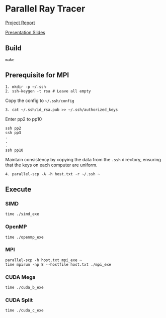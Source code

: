 # Parallel Ray Tracer

[Project Report](report.pdf)

[Presentation Slides](slides.pdf)

## Build
```shell
make
```

## Prerequisite for MPI
```shell
1. mkdir -p ~/.ssh
2. ssh-keygen -t rsa # Leave all empty
```

Copy the config to `~/.ssh/config`
```Shell
3. cat ~/.ssh/id_rsa.pub >> ~/.ssh/authorized_keys
```

Enter pp2 to pp10
```Shell
ssh pp2
ssh pp3
.
.
.
ssh pp10
```

Maintain consistency by copying the data from the `.ssh` directory, ensuring that the keys on each computer are uniform.
```shell
4. parallel-scp -A -h host.txt -r ~/.ssh ~
```


## Execute

### SIMD
```shell
time ./simd_exe
```

### OpenMP
```shell
time ./openmp_exe
```

### MPI
```shell
parallel-scp -h host.txt mpi_exe ~
time mpirun -np 8 --hostfile host.txt ./mpi_exe
```

### CUDA Mega
```shell
time ./cuda_b_exe
```

### CUDA Split
```shell
time ./cuda_c_exe
```
